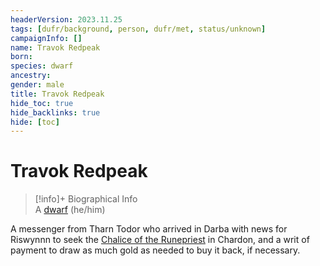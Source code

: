 ```yaml
---
headerVersion: 2023.11.25
tags: [dufr/background, person, dufr/met, status/unknown]
campaignInfo: []
name: Travok Redpeak
born:
species: dwarf
ancestry:
gender: male
title: Travok Redpeak
hide_toc: true
hide_backlinks: true
hide: [toc]
---
```

# Travok Redpeak
>[!info]+ Biographical Info  
> A [dwarf](<../../species/children-of-the-embodied-gods/dwarves/dwarves.md>) (he/him)

A messenger from Tharn Todor who arrived in Darba with news for Riswynnn to seek the [Chalice of the Runepriest](<../../things/artifacts-of-power/chalice-of-the-runepriest.md>) in Chardon, and a writ of payment to draw as much gold as needed to buy it back, if necessary.
